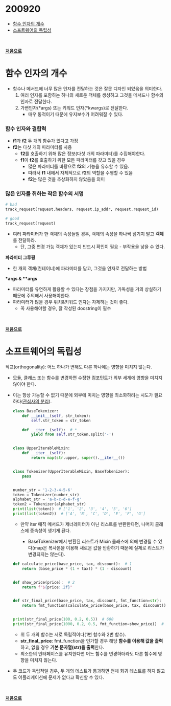 # 200920

- [함수 인자의 개수](#함수-인자의-개수)
- [소프트웨어의 독립성](#소프트웨어의-독립성)


<br>

**[처음으로](#200920)**
<br>


# 함수 인자의 개수

- 함수나 메서드에 너무 많은 인자를 전달하는 것은 잘못 디자인 되었음을 의미한다.
  1. 여러 인자를 포함하는 하나의 새로운 객체를 생성하고 그것을 메서드나 함수의 인자로 전달한다.
  2. 가변인자(*args) 또는 키워드 인자(*kwargs)로 전달한다.
     - 매우 동적이기 때문에 유지보수가 어려워질 수 있다.



### 함수 인자와 결합력

- **f1**과 **f2** 두 개의 함수가 있다고 가정
- **f2**는 다섯 개의 파라미터를 사용
  - **f2**를 호출하기 위해 많은 정보(다섯 개의 파라미터)를 수집해야햔다.
  - **f1**이 **f2**를 호출하기 위한 모든 파라미터를 갖고 있을 경우 
    - 많은 파라미터를 바탕으로 **f2**의 기능을 유추할 수 있음.
    - 따라서 **f1** 내에서 자체적으로 **f2**의 역할을 수행할 수 있음
    - **f2**는 많은 것을 추상화하지 않았음을 의미



### 많은 인자를 취하는 작은 함수의 서명

```python
# bad
track_request(request.headers, request.ip_addr, request.request_id)

# good
track_request(request)
```

- 여러 파라미터가 한 객체의 속성들일 경우, 객체의 속성을 하나씩 넘기지 말고 **객체**를 전달하라.
  - 단, 그중 변경 가능 객체가 있는지 반드시 확인이 필요 - 부작용을 낳을 수 있다.

**파라미터 그루핑**

- 한 개의 객체(컨테이너)에 파라미터를 담고, 그것을 인자로 전달하는 방법 

**\*args & \*\*args**

- 파라미터를 유연하게 활용할 수 있다는 장점을 가지지만, 가독성을 거의 상실하기 때문에 주의해서 사용해야한다.
- 파라미터가 많을 경우 위치&키워드 인자는 자제하는 것이 좋다.
  - 꼭 사용해야할 경우, 잘 작성된 docstring이 필수
<br>

**[처음으로](#200920)**
<br>


# 소프트웨어의 독립성

직교(orthogonality): 어느 하나가 변해도 다른 하나에는 영향을 미치지 않는다.

- 모듈, 클래스 또는 함수를 변경하면 수정한 컴포턴트가 외부 세계에 영향을 미치지 않아야 한다.

- 이는 항상 가능할 수 없기 때문에 외부에 미치는 영향을 최소화하려는 시도가 필요하다([관심사의 분리](https://github.com/navill/Python_TIL/tree/master/2020/200918#관심사의-분리)).

  ```python
  class BaseTokenizer:
      def __init__(self, str_token):
          self.str_token = str_token
  
      def __iter__(self):  # *
          yield from self.str_token.split('-')
  
  
  class UpperIterableMixin:
      def __iter__(self):
          return map(str.upper, super().__iter__())
  
  
  class Tokenizer(UpperIterableMixin, BaseTokenizer):
      pass
  
  
  number_str = '1-2-3-4-5-6'
  token = Tokenizer(number_str)
  alphabet_str = 'a-b-c-d-e-f-g'
  token2 = Tokenizer(alphabet_str)
  print(list(token))  # ['1', '2', '3', '4', '5', '6']
  print(list(token2))  # ['A', 'B', 'C', 'D', 'E', 'F', 'G']
  ```

  - 만약 iter 매직 메서드가 제너레이터가 아닌 리스트를 반환한다면, 나머지 클래스에 종속성이 생기게 된다.

    - BaseTokenizer에서 반환된 리스트가 Mixin 클래스에 의해 변경될 수 있다(map은 복사본을 이용해 새로운 값을 반환하기 때문에 실제로 리스트가 변경되지는 않는다).

      

  ```python
  def calculate_price(base_price, tax, discount):  # 1
      return (base_price * (1 + tax)) * (1 - discount)
  
  
  def show_price(price):  # 2
      return f"${price:.2f}"
  
  
  def str_final_price(base_price, tax, discount, fmt_function=str):
      return fmt_function(calculate_price(base_price, tax, discount))
  
  
  print(str_final_price(100, 0.2, 0.5))  # 600
  print(str_final_price(1000, 0.2, 0.5, fmt_function=show_price))  # $600.00
  ```

  - 위 두 개의 함수는 서로 독립적이다(1번 함수와 2번 함수).
  - **str_final_price**: fmt_function을 인가할 경우 해당 **함수를 이용해 값을 출력**하고, 없을 경우 **기본 문자열(str)을 출력**한다.
  - 최소한의 인터페이스를 유지한다면 어느 함수를 변경하더라도 다른 함수에 영향을 미치지 않는다.

- 두 코드가 독립적일 경우, 두 개의 테스트가 통과하면 전체 회귀 테스트를 하지 않고도 어플리케이션에 문제가 없다고 확신할 수 있다.
<br>

**[처음으로](#200920)**
<br>

